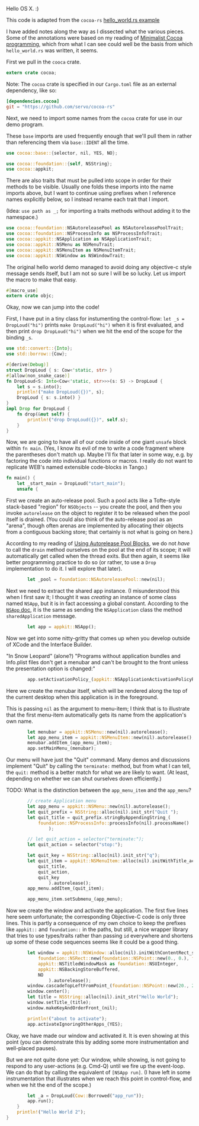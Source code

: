 Hello OS X. :)

This code is adapted from the `cocoa-rs` [hello_world.rs example]

[hello_world.rs example]: https://github.com/servo/cocoa-rs/blob/master/examples/hello_world.rs

I have added notes along the way as I dissected what the various pieces. Some of the
annotations were based on my reading of [Minimalist Cocoa programming], which from what
I can see could well be the basis from which `hello_world.rs` was written, it seems.

[Minimalist Cocoa programming]: http://www.cocoawithlove.com/2010/09/minimalist-cocoa-programming.html

First we pull in the `cooca` crate.

```rust
extern crate cocoa;
```

Note: The `cocoa` crate is specified in our `Cargo.toml` file as an external dependency,
like so:
```toml
[dependencies.cocoa]
git = "https://github.com/servo/cocoa-rs"
```

Next, we need to import some names from the `cocoa` crate for use in our demo program.

These `base` imports are used frequently enough that we'll pull them
in rather than referencing them via `base::IDENT` all the time.

```rust
use cocoa::base::{selector, nil, YES, NO};

use cocoa::foundation::{self, NSString};
use cocoa::appkit;
```

There are also traits that must be pulled into scope in order for
their methods to be visible. Usually one folds these imports into
the name imports above, but I want to continue using prefixes
when I reference names explicitly below, so I instead rename each
trait that I import.

(Idea: `use path as _;` for importing a traits methods without adding
it to the namespace.)

```rust
use cocoa::foundation::NSAutoreleasePool as NSAutoreleasePoolTrait;
use cocoa::foundation::NSProcessInfo as NSProcessInfoTrait;
use cocoa::appkit::NSApplication as NSApplicationTrait;
use cocoa::appkit::NSMenu as NSMenuTrait;
use cocoa::appkit::NSMenuItem as NSMenuItemTrait;
use cocoa::appkit::NSWindow as NSWindowTrait;
```

The original hello world demo managed to avoid doing any objective-c
style message sends itself, but I am not so sure I will be so lucky.
Let us import the macro to make that easy.

```rust
#[macro_use]
extern crate objc;
```

Okay, now we can jump into the code!

First, I have put in a tiny class for instumenting the control-flow:
`let _s = DropLoud("hi")` prints `make DropLoud("hi")` when it is
first evaluated, and then print `drop DropLoud("hi")` when we hit the
end of the scope for the binding `_s`.

```rust
use std::convert::{Into};
use std::borrow::{Cow};

#[derive(Debug)]
struct DropLoud { s: Cow<'static, str> }
#[allow(non_snake_case)]
fn DropLoud<S: Into<Cow<'static, str>>>(s: S) -> DropLoud {
    let s = s.into();
    println!("make DropLoud({})", s);
    DropLoud { s: s.into() }
}  
impl Drop for DropLoud {
    fn drop(&mut self) {
        println!("drop DropLoud({})", self.s);
    }
}
```

Now, we are going to have all of our code inside of one giant `unsafe` block
within `fn main`.  (Yes, I know its evil of me to write a code
fragment where the parentheses don't match up.  Maybe I'll fix that
later in some way, e.g. by factoring the code into individual
functions or macros. I really do not want to replicate WEB's named
extensible code-blocks in Tango.)

```rust
fn main() {
    let _start_main = DropLoud("start_main");
    unsafe {
```

First we create an auto-release pool. Such a pool acts like a
Tofte-style stack-based "region" for `NSObjects` -- you create the
pool, and then you invoke `autorelease` on the object to register it
to be released when the pool itself is drained. (You could also think
of the auto-release pool as an "arena", though often arenas are
implemented by allocating their objects from a contiguous backing
store; that certainly is not what is going on here.)

According to my reading of [Using Autorelease Pool Blocks], we do not
*have* to call the `drain` method ourselves on the pool at the end of
its scope; it will automatically get called when the thread exits. But
then again, it seems like better programming practice to do so (or
rather, to use a `Drop` implementation to do it. I will explore that
later).

[Using Autorelease Pool Blocks]: https://developer.apple.com/library/ios/documentation/Cocoa/Conceptual/MemoryMgmt/Articles/mmAutoreleasePools.html

```rust
        let _pool = foundation::NSAutoreleasePool::new(nil);
```

Next we need to extract the shared app instance. (I misunderstood this
when I first saw it; I thought it was *creating* an instance of some
class named `NSApp`, but it is in fact accessing a global constant.
According to the [`NSApp` doc], it is the same as sending the
`NSApplication` class the method `sharedApplication` message.

[`NSApp` doc]: https://developer.apple.com/library/mac//documentation/Cocoa/Reference/ApplicationKit/Classes/NSApplication_Class/index.html#//apple_ref/doc/constant_group/NSApp

```rust
        let app = appkit::NSApp();
```

Now we get into some nitty-gritty that comes up when you develop
outside of XCode and the Interface Builder.

"In Snow Leopard" (alone?) "Programs without application bundles and Info.plist files don't get a menubar
and can't be brought to the front unless the presentation option is changed:"

```rust
        app.setActivationPolicy_(appkit::NSApplicationActivationPolicyRegular);
```

Here we create the menubar itself, which will be rendered along the
top of the current desktop when this application is in the foreground.

This is passing `nil` as the argument to menu-item; I think that is to
illustrate that the first menu-item automatically gets its name from
the application's own name.

```rust
        let menubar = appkit::NSMenu::new(nil).autorelease();
        let app_menu_item = appkit::NSMenuItem::new(nil).autorelease();
        menubar.addItem_(app_menu_item);
        app.setMainMenu_(menubar);
```

Our menu will have just the "Quit" command. Many demos and discussions
implement "Quit" by calling the `terminate:` method, but from what I
can tell, the `quit:` method is a better match for what we are likely
to want. (At least, depending on whether we can shut ourselves down
efficiently.)

TODO: What is the distinction between the `app_menu_item` and the `app_menu`?

```rust
        // create Application menu
        let app_menu = appkit::NSMenu::new(nil).autorelease();
        let quit_prefix = NSString::alloc(nil).init_str("Quit ");
        let quit_title = quit_prefix.stringByAppendingString_(
            foundation::NSProcessInfo::processInfo(nil).processName()
                );

        // let quit_action = selector("terminate:");
        let quit_action = selector("stop:");

        let quit_key = NSString::alloc(nil).init_str("q");
        let quit_item = appkit::NSMenuItem::alloc(nil).initWithTitle_action_keyEquivalent_(
            quit_title,
            quit_action,
            quit_key
                ).autorelease();
        app_menu.addItem_(quit_item);

        app_menu_item.setSubmenu_(app_menu);
```

Now we create the window and activate the application. The first five
lines here seem unfortunate; the corresponding Objective-C code is
only three lines. This is partly a consequence of my own choice to
keep the prefixes like `appkit::` and `foundation::` in the paths, but
still, a nice wrapper library that tries to use types/traits rather
than passing `id` everywhere and shortens up some of these code
sequences seems like it could be a good thing.

```rust
        let window = appkit::NSWindow::alloc(nil).initWithContentRect_styleMask_backing_defer_(
            foundation::NSRect::new(foundation::NSPoint::new(0., 0.), foundation::NSSize::new(200., 200.)),
            appkit::NSTitledWindowMask as foundation::NSUInteger,
            appkit::NSBackingStoreBuffered,
            NO
                ).autorelease();
        window.cascadeTopLeftFromPoint_(foundation::NSPoint::new(20., 20.));
        window.center();
        let title = NSString::alloc(nil).init_str("Hello World");
        window.setTitle_(title);
        window.makeKeyAndOrderFront_(nil);

        println!("about to activate");
        app.activateIgnoringOtherApps_(YES);
```

Okay, we have made our window and activated it. It is even
showing at this point (you can demonstrate this by adding
some more instrumentation and well-placed pauses).

But we are not quite done yet: Our window, while showing, is not going
to respond to any user-actions (e.g. Cmd-Q) until we fire up the
event-loop. We can do that by calling the equivalent of `[NSApp
run]`. (I have left in some instrumentation that illustrates when we
reach this point in control-flow, and when we hit the end of the
scope.)

```rust
        let _a = DropLoud(Cow::Borrowed("app_run"));
        app.run();
    }
    println!("Hello World 2");
}
```
